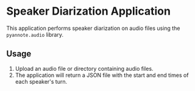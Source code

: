 # Speaker Diarization Application

This application performs speaker diarization on audio files using the `pyannote.audio` library.

## Usage
1. Upload an audio file or directory containing audio files.
2. The application will return a JSON file with the start and end times of each speaker's turn.